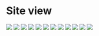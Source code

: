 # Site view

![](images/0.png)
![](images/1.png)
![](images/2.png)
![](images/1.png)
![](images/3.png)
![](images/4.png)
![](images/5.png)
![](images/6.png)
![](images/7.png)
![](images/8.png)
![](images/9.png)
![](images/10.png)